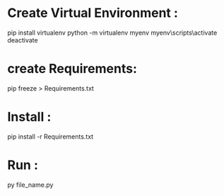 # Create Virtual Environment :
   pip install virtualenv
   python -m virtualenv myenv
   myenv\scripts\activate
   deactivate
# create Requirements:
   pip freeze > Requirements.txt

# Install : 
   pip install -r Requirements.txt

# Run : 
  py file_name.py 